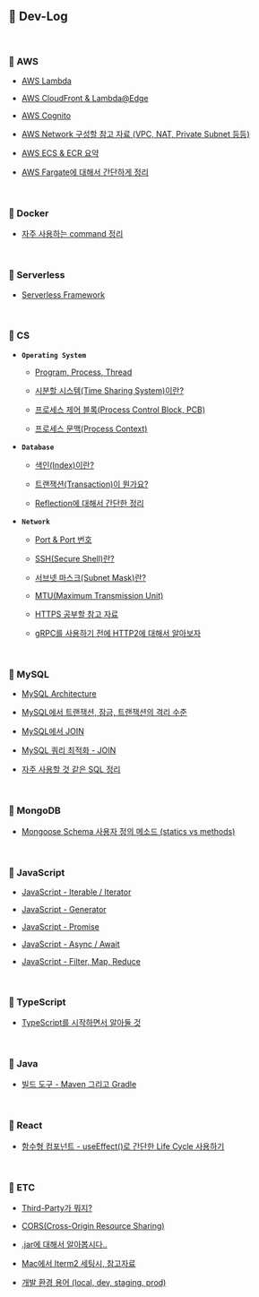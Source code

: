 ## :memo: Dev-Log

<br>

### :closed_book: AWS

- [AWS Lambda](https://github.com/bestdevhyo1225/dev-log/blob/master/AWS/Lambda.md)

- [AWS CloudFront & Lambda@Edge](https://github.com/bestdevhyo1225/dev-log/blob/master/AWS/CloudFront-Lambda%40Edge.md)

- [AWS Cognito](https://github.com/bestdevhyo1225/dev-log/blob/master/AWS/Cognito.md)

- [AWS Network 구성할 참고 자료 (VPC, NAT, Private Subnet 등등)](https://github.com/bestdevhyo1225/dev-log/blob/master/AWS/Network.md)

- [AWS ECS & ECR 요약](https://github.com/bestdevhyo1225/dev-log/blob/master/AWS/ECS_ECR.md)

- [AWS Fargate에 대해서 간단하게 정리](https://github.com/bestdevhyo1225/dev-log/blob/master/AWS/Fargate.md)

<br>

### :closed_book: Docker

- [자주 사용하는 command 정리](https://github.com/bestdevhyo1225/dev-log/blob/master/Docker/Docker-command.md)

<br>

### :closed_book: Serverless

- [Serverless Framework](https://github.com/bestdevhyo1225/dev-log/blob/master/Serverless/ServerlessFramework.md)

<br>

### :closed_book: CS

- **`Operating System`**

  - [Program, Process, Thread](https://github.com/bestdevhyo1225/dev-log/blob/master/CS/OS_Program-Process-Thread.md)

  - [시분할 시스템(Time Sharing System)이란?](https://github.com/bestdevhyo1225/dev-log/blob/master/CS/OS_Time-Sharing-System.md)

  - [프로세스 제어 블록(Process Control Block, PCB)](https://github.com/bestdevhyo1225/dev-log/blob/master/CS/OS_Process-Control-Block.md)

  - [프로세스 문맥(Process Context)](https://github.com/bestdevhyo1225/dev-log/blob/master/CS/OS_Process-Context.md)

- **`Database`**

  - [색인(Index)이란?](https://github.com/bestdevhyo1225/dev-log/blob/master/CS/DB_Index.md)

  - [트랜잭션(Transaction)이 뭔가요?](https://github.com/bestdevhyo1225/dev-log/blob/master/CS/DB_Transaction.md)

  - [Reflection에 대해서 간단한 정리](https://github.com/bestdevhyo1225/dev-log/blob/master/CS/DB_Reflection.md)

- **`Network`**

  - [Port & Port 번호](https://github.com/bestdevhyo1225/dev-log/blob/master/CS/Network_Port.md)

  - [SSH(Secure Shell)란?](https://github.com/bestdevhyo1225/dev-log/blob/master/CS/Network_Secure-Shell.md)

  - [서브넷 마스크(Subnet Mask)란?](https://github.com/bestdevhyo1225/dev-log/blob/master/CS/Network_Subnet-Mask.md)

  - [MTU(Maximum Transmission Unit)](https://github.com/bestdevhyo1225/dev-log/blob/master/CS/Network_MTU.md)

  - [HTTPS 공부할 참고 자료](https://github.com/bestdevhyo1225/dev-log/blob/master/CS/Network_nginx_https_reference.md)

  - [gRPC를 사용하기 전에 HTTP2에 대해서 알아보자](https://github.com/bestdevhyo1225/dev-log/blob/master/CS/Network_HTTP2.md)

<br>

### :green_book: MySQL

- [MySQL Architecture](https://github.com/bestdevhyo1225/dev-log/blob/master/MySQL/MySQL-Architecture.md)

- [MySQL에서 트랜잭션, 잠금, 트랜잭션의 격리 수준](https://github.com/bestdevhyo1225/dev-log/blob/master/MySQL/MySQL-Transaction-Lock-IsolationLevel.md)

- [MySQL에서 JOIN](https://github.com/bestdevhyo1225/dev-log/blob/master/MySQL/MySQL-Join.md)

- [MySQL 쿼리 최적화 - JOIN](https://github.com/bestdevhyo1225/dev-log/blob/master/MySQL/MySQL-Query-Optimization-JOIN.md)

- [자주 사용할 것 같은 SQL 정리](https://github.com/bestdevhyo1225/dev-log/blob/master/MySQL/MySQL-SQL.md)

<br>

### :green_book: MongoDB

- [Mongoose Schema 사용자 정의 메소드 (statics vs methods)](https://github.com/bestdevhyo1225/dev-log/blob/master/MongoDB/Mongoose-statics-methods.md)

<br>

### :blue_book: JavaScript

- [JavaScript - Iterable / Iterator](https://github.com/bestdevhyo1225/dev-log/blob/master/JavaScript/Iterable-Iterator.md)

- [JavaScript - Generator](https://github.com/bestdevhyo1225/dev-log/blob/master/JavaScript/Generator.md)

- [JavaScript - Promise](https://github.com/bestdevhyo1225/dev-log/blob/master/JavaScript/Promise.md)

- [JavaScript - Async / Await](https://github.com/bestdevhyo1225/dev-log/blob/master/JavaScript/Async-Await.md)

- [JavaScript - Filter, Map, Reduce](https://github.com/bestdevhyo1225/dev-log/blob/master/JavaScript/Filter-Map-Reduce.md)

<br>

### :blue_book: TypeScript

- [TypeScript를 시작하면서 알아둘 것](https://github.com/bestdevhyo1225/dev-log/blob/master/TypeScript/TypeScript-Starter.md)

<br>

### :blue_book: Java

- [빌드 도구 - Maven 그리고 Gradle](https://github.com/bestdevhyo1225/dev-log/blob/master/Java/Maven-Gradle.md)

<br>

### :blue_book: React

- [함수형 컴포넌트 - useEffect()로 간단한 Life Cycle 사용하기](https://github.com/bestdevhyo1225/dev-log/blob/master/React/function_component_useEffect.md)

<br>

### :orange_book: ETC

- [Third-Party가 뭐지?](https://github.com/bestdevhyo1225/dev-log/blob/master/ETC/Third-Party.md)

- [CORS(Cross-Origin Resource Sharing)](https://github.com/bestdevhyo1225/dev-log/blob/master/ETC/CORS.md)

- [.jar에 대해서 알아봅시다..](https://github.com/bestdevhyo1225/dev-log/blob/master/ETC/JAR.md)

- [Mac에서 Iterm2 세팅시, 참고자료](https://github.com/bestdevhyo1225/dev-log/blob/master/ETC/Iterm2-Setting.md)

- [개발 환경 용어 (local, dev, staging, prod)](https://github.com/bestdevhyo1225/dev-log/blob/master/ETC/development_environment.md)
